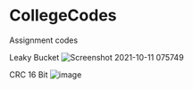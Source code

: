 # CollegeCodes
Assignment codes

Leaky Bucket
![Screenshot 2021-10-11 075749](https://user-images.githubusercontent.com/72183261/136724953-6ab91f5b-a73f-4106-a206-5da0cb58d2c8.png)

CRC 16 Bit 
![image](https://user-images.githubusercontent.com/72183261/137010030-3125df4a-61f8-40a4-ad0c-6c424270caf1.png)

